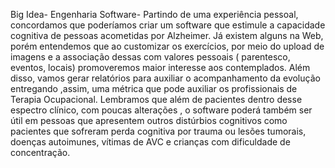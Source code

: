 Big Idea- Engenharia Software-
Partindo de uma experiência pessoal, concordamos que poderíamos criar um software
que estimule a capacidade cognitiva de pessoas acometidas por Alzheimer.
Já existem alguns na Web, porém entendemos que ao customizar os exercícios,
por meio do upload de imagens e a associação dessas com valores pessoais ( parentesco, eventos, locais)
promoveremos maior interesse aos contemplados. Além disso, vamos gerar relatórios para auxiliar o acompanhamento da evolução entregando
,assim, uma métrica que pode auxiliar os profissionais de Terapia Ocupacional.
Lembramos que além de pacientes dentro desse espectro clínico, com poucas alterações ,
o software poderá também ser útil em pessoas que apresentem outros distúrbios cognitivos
como pacientes que sofreram perda cognitiva por trauma ou lesões tumorais,
doenças autoimunes, vítimas de AVC e crianças com dificuldade de concentração.

